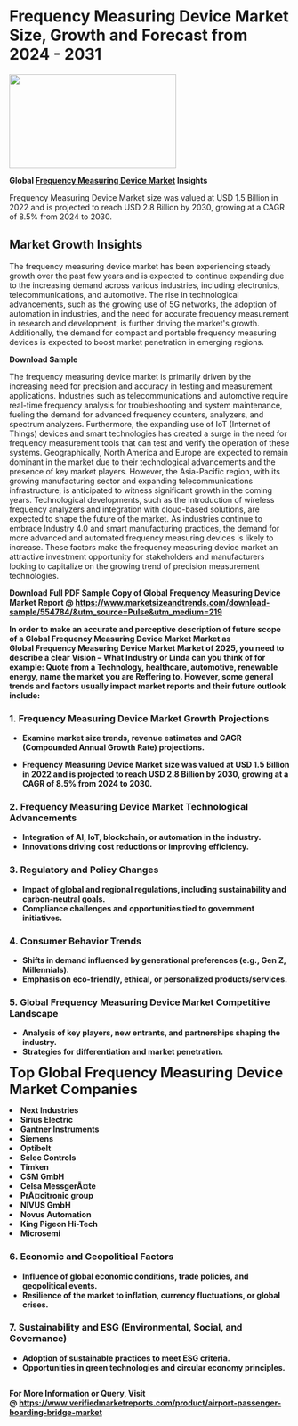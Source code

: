 <H1>Frequency Measuring Device Market Size, Growth and Forecast from 2024 - 2031</H1><img class="aligncenter size-medium wp-image-584254" src="https://thirdeyenews.in/wp-content/uploads/2024/09/Global-Market-Research-300x168.jpeg" alt="" width="300" height="168" /><p><strong>Global&nbsp;<a href="https://www.marketsizeandtrends.com/download-sample/554784/&amp;utm_source=Pulse&amp;utm_medium=219">Frequency Measuring Device Market</a> Insights</strong></p><p>Frequency Measuring Device Market size was valued at USD 1.5 Billion in 2022 and is projected to reach USD 2.8 Billion by 2030, growing at a CAGR of 8.5% from 2024 to 2030.</p><p><h2>Market Growth Insights</h2> <p>The frequency measuring device market has been experiencing steady growth over the past few years and is expected to continue expanding due to the increasing demand across various industries, including electronics, telecommunications, and automotive. The rise in technological advancements, such as the growing use of 5G networks, the adoption of automation in industries, and the need for accurate frequency measurement in research and development, is further driving the market's growth. Additionally, the demand for compact and portable frequency measuring devices is expected to boost market penetration in emerging regions.</p> <p><strong>Download Sample</strong></p> <p>The frequency measuring device market is primarily driven by the increasing need for precision and accuracy in testing and measurement applications. Industries such as telecommunications and automotive require real-time frequency analysis for troubleshooting and system maintenance, fueling the demand for advanced frequency counters, analyzers, and spectrum analyzers. Furthermore, the expanding use of IoT (Internet of Things) devices and smart technologies has created a surge in the need for frequency measurement tools that can test and verify the operation of these systems. Geographically, North America and Europe are expected to remain dominant in the market due to their technological advancements and the presence of key market players. However, the Asia-Pacific region, with its growing manufacturing sector and expanding telecommunications infrastructure, is anticipated to witness significant growth in the coming years. Technological developments, such as the introduction of wireless frequency analyzers and integration with cloud-based solutions, are expected to shape the future of the market. As industries continue to embrace Industry 4.0 and smart manufacturing practices, the demand for more advanced and automated frequency measuring devices is likely to increase. These factors make the frequency measuring device market an attractive investment opportunity for stakeholders and manufacturers looking to capitalize on the growing trend of precision measurement technologies.</p> <p><strong></p><p><span class=""><strong>Download Full PDF Sample Copy of Global Frequency Measuring Device Market Report</strong> @ <a href="https://www.marketsizeandtrends.com/download-sample/554784/&amp;utm_source=Pulse&amp;utm_medium=219" target="_blank">https://www.marketsizeandtrends.com/download-sample/554784/&amp;utm_source=Pulse&amp;utm_medium=219</a></span></p><p>In order to make an accurate and perceptive description of future scope of a Global&nbsp;Frequency Measuring Device Market Market as Global&nbsp;Frequency Measuring Device Market Market of 2025, you need to describe a clear Vision &ndash; What Industry or Linda can you think of for example: Quote from a Technology, healthcare, automotive, renewable energy, name the market you are Reffering to. However, some general trends and factors usually impact market reports and their future outlook include:</p><h3>1.&nbsp;<strong>Frequency Measuring Device Market Growth Projections</strong></h3><ul><li>Examine market size trends, revenue estimates and CAGR (Compounded Annual Growth Rate) projections.</li><li><p>Frequency Measuring Device Market size was valued at USD 1.5 Billion in 2022 and is projected to reach USD 2.8 Billion by 2030, growing at a CAGR of 8.5% from 2024 to 2030.</p></li></ul><h3>2.&nbsp;<strong>Frequency Measuring Device Market Technological Advancements</strong></h3><ul><li>Integration of AI, IoT, blockchain, or automation in the industry.</li><li>Innovations driving cost reductions or improving efficiency.</li></ul><h3>3.&nbsp;<strong>Regulatory and Policy Changes</strong></h3><ul><li>Impact of global and regional regulations, including sustainability and carbon-neutral goals.</li><li>Compliance challenges and opportunities tied to government initiatives.</li></ul><h3>4.&nbsp;<strong>Consumer Behavior Trends</strong></h3><ul><li>Shifts in demand influenced by generational preferences (e.g., Gen Z, Millennials).</li><li>Emphasis on eco-friendly, ethical, or personalized products/services.</li></ul><h3>5.&nbsp;<strong>Global Frequency Measuring Device Market Competitive Landscape</strong></h3><ul><li>Analysis of key players, new entrants, and partnerships shaping the industry.</li><li>Strategies for differentiation and market penetration.</li></ul><p data-pm-slice="1 1 []"><span style="color: inherit; font-family: inherit; font-size: 25px;">Top Global Frequency Measuring Device Market Companies</span></p><div class="" data-test-id=""><p><li>Next Industries</li><li> Sirius Electric</li><li> Gantner Instruments</li><li> Siemens</li><li> Optibelt</li><li> Selec Controls</li><li> Timken</li><li> CSM GmbH</li><li> Celsa MessgerÃ¤te</li><li> PrÃ¤citronic group</li><li> NIVUS GmbH</li><li> Novus Automation</li><li> King Pigeon Hi-Tech</li><li> Microsemi</li></p></div><h3>6.&nbsp;<strong>Economic and Geopolitical Factors</strong></h3><ul><li>Influence of global economic conditions, trade policies, and geopolitical events.</li><li>Resilience of the market to inflation, currency fluctuations, or global crises.</li></ul><h3>7.&nbsp;<strong>Sustainability and ESG (Environmental, Social, and Governance)</strong></h3><ul><li>Adoption of sustainable practices to meet ESG criteria.</li><li>Opportunities in green technologies and circular economy principles.</li></ul><h2><strong style="font-size: 14px;">For More Information or Query, Visit @&nbsp;</strong><a style="background-color: #ffffff; font-size: 14px;" href="https://www.marketsizeandtrends.com/report/frequency-measuring-device-market/" target="_blank">https://www.verifiedmarketreports.com/product/airport-passenger-boarding-bridge-market</a></h2>
